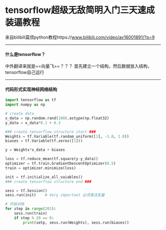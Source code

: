 # tensorflow超级无敌简明入门三天速成装逼教程

来自bilibili莫烦python教程https://www.bilibili.com/video/av16001891/?p=9

---

#### 什么是tensorflow？

中外翻译来就是==向量飞==？？？
首先建立一个结构，然后数据放入结构，tensorflow自己运行

---

#### 代码形式实现神经网络结构

```python
import tensorflow as tf
import numpy as np

# create data
x_data = np.random.rand(100).astype(np.float32)
y_data = x_data*0.1 + 0.3

### create tensorflow structure start ###
Weights = tf.Variable(tf.random_uniform([1], -1.0, 1.0))
biases = tf.Variable(tf.zeros([1]))

y = Weights*x_data + biases

loss = tf.reduce_mean(tf.square(y-y_data))
optimizer = tf.train.GradientDescentOptimizer(0.5)
train = optimizer.minimize(loss)

init = tf.initialize_all_vaiables()
### create tensorflow structure end ###

sess = tf.Session()
sess.run(init)    # Very important 必须激活变量

# 开始训练
for step in range(201):
    sess.run(train)
    if step % 20 == 0:
        print(setp, sess.run(Weights), sess.run(biases))
```















































